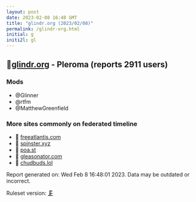 ```yaml
---
layout: post
date: 2023-02-08 16:48 GMT
title: "glindr.org (2023/02/08)"
permalink: /glindr-org.html
initial: g
initi2l: gl
---
```


## 🐘[glindr.org](https://glindr.org) - Pleroma (reports 2911 users)

### Mods
 * @Glinner
 * @rtfm
 * @MatthewGreenfield

### More sites commonly on federated timeline

* 💉 [freeatlantis.com](/freeatlantis-com.html)
* 🐘 [spinster.xyz](/spinster-xyz.html)
* 🧸 [poa.st](/poa-st.html)
* 🧸 [gleasonator.com](/gleasonator-com.html)
* 🧸 [chudbuds.lol](/chudbuds-lol.html)

Report generated on: Wed Feb  8 16:48:01 2023. Data may be outdated or incorrect.

Ruleset version: [🗜](/version-clamp)
